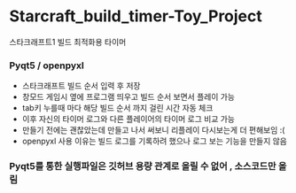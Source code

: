 # Starcraft_build_timer-Toy_Project
스타크래프트1 빌드 최적화용 타이머 
### Pyqt5 / openpyxl
* 스타크래프트 빌드 순서 입력 후 저장
* 창모드 게임시 옆에 프로그램 띄우고 빌드 순서 보면서 플레이 가능
* tab키 누를때 마다 해당 빌드 순서 까지 걸린 시간 자동 체크
* 이후 자신의 타이머 로그와 다른 플레이어의 타이머 로그 비교 가능
* 만들기 전에는 괜찮았는데 만들고 나서 써보니 리플레이 다시보는게 더 편해보임 :(
* openpyxl 사용 이유는 빌드 로그를 기록하려 했으나 로그 보는 기능을 만들지 않음
### Pyqt5를 통한 실행파일은 깃허브 용량 관계로 올릴 수 없어 , 소스코드만 올림
